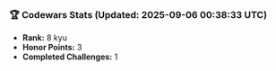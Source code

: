 ### 🏆 Codewars Stats (Updated: 2025-09-06 00:38:33 UTC)

- **Rank:** 8 kyu
- **Honor Points:** 3
- **Completed Challenges:** 1

